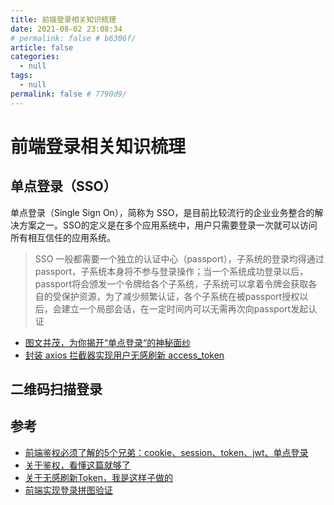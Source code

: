 ```yaml
---
title: 前端登录相关知识梳理
date: 2021-08-02 23:08:34
# permalink: false # b6306f/
article: false
categories: 
  - null
tags: 
  - null
permalink: false # 7790d9/
---
```

# 前端登录相关知识梳理



## 单点登录（SSO）

单点登录（Single Sign On），简称为 SSO，是目前比较流行的企业业务整合的解决方案之一。SSO的定义是在多个应用系统中，用户只需要登录一次就可以访问所有相互信任的应用系统。
> SSO 一般都需要一个独立的认证中心（passport），子系统的登录均得通过passport，子系统本身将不参与登录操作；当一个系统成功登录以后，passport将会颁发一个令牌给各个子系统，子系统可以拿着令牌会获取各自的受保护资源，为了减少频繁认证，各个子系统在被passport授权以后，会建立一个局部会话，在一定时间内可以无需再次向passport发起认证


- [图文并茂，为你揭开“单点登录“的神秘面纱](https://juejin.cn/post/6844904038555729927)
- [封装 axios 拦截器实现用户无感刷新 access_token](https://juejin.cn/post/6854573219119104014)

## 二维码扫描登录


## 参考

- [前端鉴权必须了解的5个兄弟：cookie、session、token、jwt、单点登录](https://juejin.cn/post/6898630134530752520)
- [关于鉴权，看懂这篇就够了](https://mp.weixin.qq.com/s/qBizMF4MwcX4ORU_nrVUmg)
- [关于无感刷新Token，我是这样子做的](https://juejin.cn/post/7170278285274775560)
- [前端实现登录拼图验证](https://juejin.cn/post/7175818459379417146)